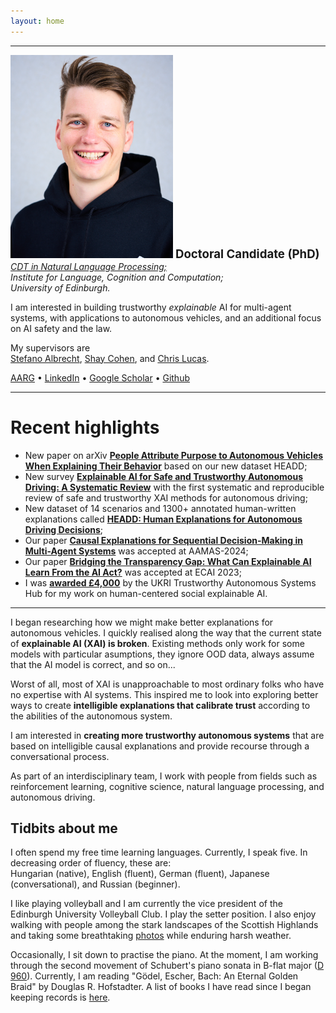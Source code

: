 ```yaml
---
layout: home
---
```

<hr />
<div class="intro">
    <img src="assets/portrait.jpg" alt="Portrait of Balint" width="260" class="header_img" />
    <strong style="font-size: 14pt;">Doctoral Candidate (PhD)</strong><br />
    <div style="text-align: left; font-style: italic">
    <a href="https://edinburghnlp.inf.ed.ac.uk/cdt/">CDT in Natural Language Processing;</a><br />
    Institute for Language, Cognition and Computation;<br />
    University of Edinburgh.
    </div>
    <p>
    I am interested in building trustworthy <em>explainable</em> AI for multi-agent systems, with applications to autonomous vehicles, and an additional focus on AI safety and the law.
    </p>
    <p>
    My supervisors are <br />
    <a href="https://agents.inf.ed.ac.uk/stefano-albrecht/">Stefano Albrecht</a>, <a href="https://homepages.inf.ed.ac.uk/scohen/">Shay Cohen</a>, and <a href="https://homepages.inf.ed.ac.uk/clucas2/">Chris Lucas</a>.
    </p>
    <span>
    <a href="https://agents.inf.ed.ac.uk/">AARG</a>
    &bull;
    <a href="https://www.linkedin.com/in/gyevnarb/">LinkedIn</a>
    &bull;
    <a href="https://scholar.google.com/citations?user=fLyES3oAAAAJ">Google Scholar</a>
    &bull;
    <a href="https://github.com/gyevnarb/">Github</a>
    </span>
</div>

<hr />

# Recent highlights

- New paper on arXiv **[People Attribute Purpose to Autonomous Vehicles When Explaining Their Behavior](https://arxiv.org/abs/2403.08828)** based on our new dataset HEADD;
- New survey **[Explainable AI for Safe and Trustworthy Autonomous Driving: A Systematic Review](https://arxiv.org/abs/2402.10086)** with the first systematic and reproducible review of safe and trustworthy XAI methods for autonomous driving;
- New dataset of 14 scenarios and 1300+ annotated human-written explanations called **[HEADD: Human Explanations for Autonomous Driving Decisions](https://datashare.ed.ac.uk/handle/10283/8714)**;
- Our paper **[Causal Explanations for Sequential Decision-Making in Multi-Agent Systems](https://arxiv.org/abs/2302.10809)** was accepted at AAMAS-2024;
- Our paper **[Bridging the Transparency Gap: What Can Explainable AI Learn From the AI Act?](https://arxiv.org/abs/2302.10766)** was accepted at ECAI 2023;
- I was **[awarded £4,000](https://tas.ac.uk/skills/early-career-researcher-awards/)** by the UKRI Trustworthy Autonomous Systems Hub for my work on human-centered social explainable AI.
<!-- - My essay **["Love, Sex, and AI"](assets/essay_lovesexai.pdf)** was selected for publication by the Standing Committee of the AI100 project at Stanford University. -->

<hr />


I began researching how we might make better explanations for autonomous vehicles. 
I quickly realised along the way that the current state of **explainable AI (XAI) is broken**.
Existing methods only work for some models with particular asumptions, they ignore OOD data, always assume that the AI model is correct, and so on...

Worst of all, most of XAI is unapproachable to most ordinary folks who have no expertise with AI systems.
This inspired me to look into exploring better ways to create **intelligible explanations that calibrate trust** according to the abilities of the autonomous system.

I am interested in **creating more trustworthy autonomous systems** that are based on intelligible causal explanations and provide recourse through a conversational process.

As part of an interdisciplinary team, I work with people from fields such as reinforcement learning, cognitive science, natural language processing, and autonomous driving.


## Tidbits about me

I often spend my free time learning languages. Currently, I speak five. In decreasing order of fluency, these are: <br /> Hungarian (native), English (fluent), German (fluent), Japanese (conversational), and Russian (beginner).

I like playing volleyball and I am currently the vice president of the Edinburgh University Volleyball Club.
I play the setter position.
I also enjoy walking with people among the stark landscapes of the Scottish Highlands and taking some breathtaking [photos](https://www.instagram.com/balinthy/) while enduring harsh weather.

Occasionally, I sit down to practise the piano.
At the moment, I am working through the second movement of Schubert's piano sonata in B-flat major ([D 960](https://youtu.be/MAZ8PA5_gVA)).
Currently, I am reading "Gödel, Escher, Bach: An Eternal Golden Braid" by Douglas R. Hofstadter. 
A list of books I have read since I began keeping records is [here](https://www.goodreads.com/review/list/62432429?sort=date_read).
